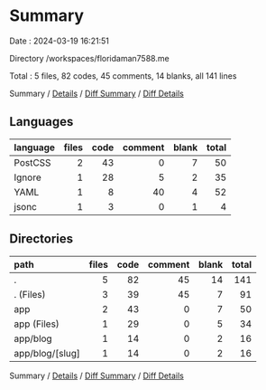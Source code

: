 # Summary

Date : 2024-03-19 16:21:51

Directory /workspaces/floridaman7588.me

Total : 5 files,  82 codes, 45 comments, 14 blanks, all 141 lines

Summary / [Details](details.md) / [Diff Summary](diff.md) / [Diff Details](diff-details.md)

## Languages
| language | files | code | comment | blank | total |
| :--- | ---: | ---: | ---: | ---: | ---: |
| PostCSS | 2 | 43 | 0 | 7 | 50 |
| Ignore | 1 | 28 | 5 | 2 | 35 |
| YAML | 1 | 8 | 40 | 4 | 52 |
| jsonc | 1 | 3 | 0 | 1 | 4 |

## Directories
| path | files | code | comment | blank | total |
| :--- | ---: | ---: | ---: | ---: | ---: |
| . | 5 | 82 | 45 | 14 | 141 |
| . (Files) | 3 | 39 | 45 | 7 | 91 |
| app | 2 | 43 | 0 | 7 | 50 |
| app (Files) | 1 | 29 | 0 | 5 | 34 |
| app/blog | 1 | 14 | 0 | 2 | 16 |
| app/blog/[slug] | 1 | 14 | 0 | 2 | 16 |

Summary / [Details](details.md) / [Diff Summary](diff.md) / [Diff Details](diff-details.md)